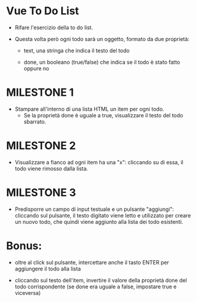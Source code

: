 # Vue To Do List

- Rifare l'esercizio della to do list.

- Questa volta però ogni todo sarà un oggetto, formato da due proprietà:

  - text, una stringa che indica il testo del todo

  - done, un booleano (true/false) che indica se il todo è stato fatto oppure no

# MILESTONE 1

- Stampare all'interno di una lista HTML un item per ogni todo.
  - Se la proprietà done è uguale a true, visualizzare il testo del todo sbarrato.

# MILESTONE 2

- Visualizzare a fianco ad ogni item ha una "x": cliccando su di essa, il todo viene rimosso dalla lista.

# MILESTONE 3

- Predisporre un campo di input testuale e un pulsante "aggiungi": cliccando sul pulsante, il testo digitato viene letto e utilizzato per creare un nuovo todo, che quindi viene aggiunto alla lista dei todo esistenti.

# Bonus:

- oltre al click sul pulsante, intercettare anche il tasto ENTER per aggiungere il todo alla lista

- cliccando sul testo dell'item, invertire il valore della proprietà done del todo corrispondente (se done era uguale a false, impostare true e viceversa)
